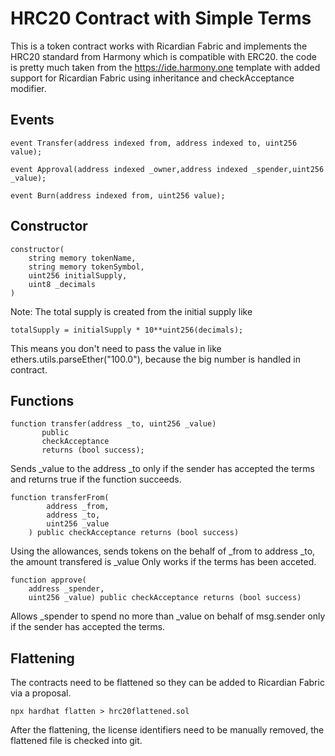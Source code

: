 # HRC20 Contract with Simple Terms

This is a token contract works with Ricardian Fabric and implements the HRC20 standard from Harmony which is compatible with ERC20. the code is pretty much taken from the https://ide.harmony.one template with added support for Ricardian Fabric using inheritance and checkAcceptance modifier.


## Events
    event Transfer(address indexed from, address indexed to, uint256 value);

    event Approval(address indexed _owner,address indexed _spender,uint256 _value);

    event Burn(address indexed from, uint256 value);

## Constructor

    constructor(
        string memory tokenName,
        string memory tokenSymbol,
        uint256 initialSupply,
        uint8 _decimals
    )

Note: The total supply is created from the initial supply like 
    
    totalSupply = initialSupply * 10**uint256(decimals);

This means you don't need to pass the value in like ethers.utils.parseEther("100.0"), because the big number is handled in contract.

## Functions

    function transfer(address _to, uint256 _value)
           public
           checkAcceptance
           returns (bool success);

Sends _value to the address _to only if the sender has accepted the terms and returns true if the function succeeds.

    function transferFrom(
            address _from,
            address _to,
            uint256 _value
        ) public checkAcceptance returns (bool success)

Using the allowances, sends tokens on the behalf of _from to address _to, the amount transfered is _value
Only works if the terms has been acceted.

    function approve(
        address _spender,
        uint256 _value) public checkAcceptance returns (bool success)

Allows _spender to spend no more than _value on behalf of msg.sender only if the sender has accepted the terms.

## Flattening

The contracts need to be flattened so they can be added to Ricardian Fabric via a proposal.

    npx hardhat flatten > hrc20flattened.sol

After the flattening, the license identifiers need to be manually removed, the flattened file is checked into git.